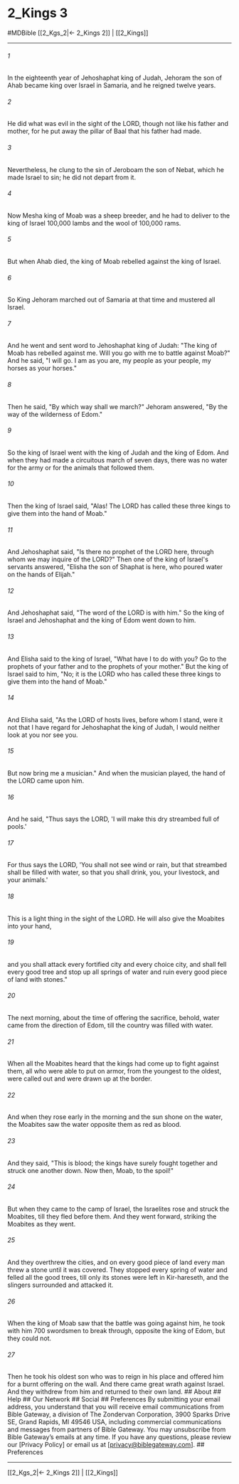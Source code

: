 # 2_Kings 3
#MDBible
[[2_Kgs_2|← 2_Kings 2]] | [[2_Kings]]

***






###### 1 


In the eighteenth year of Jehoshaphat king of Judah, Jehoram the son of Ahab became king over Israel in Samaria, and he reigned twelve years. 





###### 2 


He did what was evil in the sight of the LORD, though not like his father and mother, for he put away the pillar of Baal that his father had made. 





###### 3 


Nevertheless, he clung to the sin of Jeroboam the son of Nebat, which he made Israel to sin; he did not depart from it. 





###### 4 


Now Mesha king of Moab was a sheep breeder, and he had to deliver to the king of Israel 100,000 lambs and the wool of 100,000 rams. 





###### 5 


But when Ahab died, the king of Moab rebelled against the king of Israel. 





###### 6 


So King Jehoram marched out of Samaria at that time and mustered all Israel. 





###### 7 


And he went and sent word to Jehoshaphat king of Judah: "The king of Moab has rebelled against me. Will you go with me to battle against Moab?" And he said, "I will go. I am as you are, my people as your people, my horses as your horses." 





###### 8 


Then he said, "By which way shall we march?" Jehoram answered, "By the way of the wilderness of Edom." 





###### 9 


So the king of Israel went with the king of Judah and the king of Edom. And when they had made a circuitous march of seven days, there was no water for the army or for the animals that followed them. 





###### 10 


Then the king of Israel said, "Alas! The LORD has called these three kings to give them into the hand of Moab." 





###### 11 


And Jehoshaphat said, "Is there no prophet of the LORD here, through whom we may inquire of the LORD?" Then one of the king of Israel's servants answered, "Elisha the son of Shaphat is here, who poured water on the hands of Elijah." 





###### 12 


And Jehoshaphat said, "The word of the LORD is with him." So the king of Israel and Jehoshaphat and the king of Edom went down to him. 





###### 13 


And Elisha said to the king of Israel, "What have I to do with you? Go to the prophets of your father and to the prophets of your mother." But the king of Israel said to him, "No; it is the LORD who has called these three kings to give them into the hand of Moab." 





###### 14 


And Elisha said, "As the LORD of hosts lives, before whom I stand, were it not that I have regard for Jehoshaphat the king of Judah, I would neither look at you nor see you. 





###### 15 


But now bring me a musician." And when the musician played, the hand of the LORD came upon him. 





###### 16 


And he said, "Thus says the LORD, 'I will make this dry streambed full of pools.' 





###### 17 


For thus says the LORD, 'You shall not see wind or rain, but that streambed shall be filled with water, so that you shall drink, you, your livestock, and your animals.' 





###### 18 


This is a light thing in the sight of the LORD. He will also give the Moabites into your hand, 





###### 19 


and you shall attack every fortified city and every choice city, and shall fell every good tree and stop up all springs of water and ruin every good piece of land with stones." 





###### 20 


The next morning, about the time of offering the sacrifice, behold, water came from the direction of Edom, till the country was filled with water. 





###### 21 


When all the Moabites heard that the kings had come up to fight against them, all who were able to put on armor, from the youngest to the oldest, were called out and were drawn up at the border. 





###### 22 


And when they rose early in the morning and the sun shone on the water, the Moabites saw the water opposite them as red as blood. 





###### 23 


And they said, "This is blood; the kings have surely fought together and struck one another down. Now then, Moab, to the spoil!" 





###### 24 


But when they came to the camp of Israel, the Israelites rose and struck the Moabites, till they fled before them. And they went forward, striking the Moabites as they went. 





###### 25 


And they overthrew the cities, and on every good piece of land every man threw a stone until it was covered. They stopped every spring of water and felled all the good trees, till only its stones were left in Kir-hareseth, and the slingers surrounded and attacked it. 





###### 26 


When the king of Moab saw that the battle was going against him, he took with him 700 swordsmen to break through, opposite the king of Edom, but they could not. 





###### 27 


Then he took his oldest son who was to reign in his place and offered him for a burnt offering on the wall. And there came great wrath against Israel. And they withdrew from him and returned to their own land. ## About ## Help ## Our Network ## Social ## Preferences By submitting your email address, you understand that you will receive email communications from Bible Gateway, a division of The Zondervan Corporation, 3900 Sparks Drive SE, Grand Rapids, MI 49546 USA, including commercial communications and messages from partners of Bible Gateway. You may unsubscribe from Bible Gateway&rsquo;s emails at any time. If you have any questions, please review our [Privacy Policy] or email us at [privacy@biblegateway.com]. ## Preferences

***

[[2_Kgs_2|← 2_Kings 2]] | [[2_Kings]]
